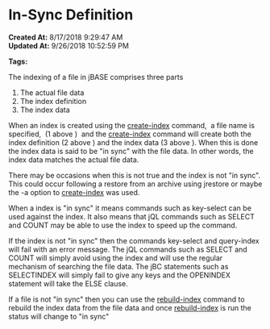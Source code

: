 # In-Sync Definition

**Created At:** 8/17/2018 9:29:47 AM  
**Updated At:** 9/26/2018 10:52:59 PM  

**Tags:**
<badge text='sync' vertical='middle' />
<badge text='file indexing' vertical='middle' />

The indexing of a file in jBASE comprises three parts

1. The actual file data
2. The index definition
3. The index data


When an index is created using the [create-index](create-index) command,  a file name is specified,  (1 above )  and the [create-index](create-index) command will create both the index definition (2 above ) and the index data (3 above ). When this is done the index data is said to be "in sync" with the file data. In other words, the index data matches the actual file data.

There may be occasions when this is not true and the index is not "in sync". This could occur following a restore from an archive using jrestore or maybe the -a option to [create-index](create-index) was used.

When a index is "in sync" it means commands such as key-select can be used against the index. It also means that jQL commands such as SELECT and COUNT may be able to use the index to speed up the command.

If the index is not "in sync" then the commands key-select and query-index will fail with an error message. The jQL commands such as SELECT and COUNT will simply avoid using the index and will use the regular mechanism of searching the file data. The jBC statements such as SELECTINDEX will simply fail to give any keys and the OPENINDEX statement will take the ELSE clause.

If a file is not "in sync" then you can use the [rebuild-index](rebuild-index) command to rebuild the index data from the file data and once [rebuild-index](rebuild-index) is run the status will change to "in sync"
